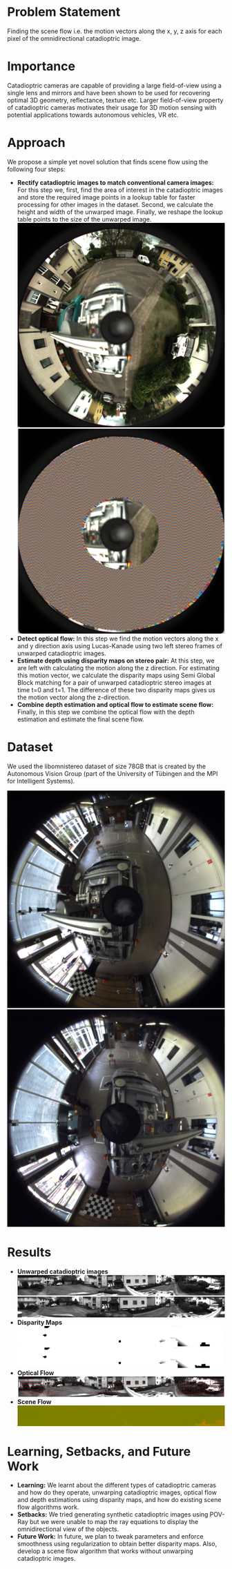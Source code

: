 # Problem Statement
Finding the scene flow i.e. the motion vectors along the x, y, z axis for each pixel of the omnidirectional catadioptric image. 

# Importance
Catadioptric cameras are capable of providing a large field-of-view using a single lens and mirrors and have been shown to be used for recovering optimal 3D geometry, reflectance, texture etc. Larger field-of-view  property of catadioptric cameras motivates their usage for 3D motion sensing with potential applications towards autonomous vehicles, VR etc. 

# Approach
We propose a simple yet novel solution that finds scene flow using the following four steps:
 - **Rectify catadioptric images to match conventional camera images:** For this step we, first, find the area of interest in the catadioptric images and store the required image points in a lookup table for faster processing for other images in the dataset. Second, we calculate the height and width of the unwarped image. Finally, we reshape the lookup table points to the size of the unwarped image.
 ![alt text](original-image.png) ![alt text](image-region-selection.png)
 - **Detect optical flow:** In this step we find the motion vectors along the x and y direction axis using Lucas-Kanade using two left stereo frames of unwarped catadioptric images.
 - **Estimate depth using disparity maps on stereo pair:** At this step, we are left with calculating the motion along the z direction. For estimating this motion vector, we calculate the disparity maps using Semi Global Block matching for a pair of unwarped catadioptric stereo images at time t=0 and t=1. The difference of these two disparity maps gives us the motion vector along the z-direction.
 - **Combine depth estimation and optical flow to estimate scene flow:** Finally, in this step we combine the optical flow with the depth estimation and estimate the final scene flow.

# Dataset
We used the libomnistereo dataset of size 78GB that is created by the Autonomous Vision Group (part of the University of Tübingen and the MPI for Intelligent Systems). 

![alt text](left_img_0000.png)
![alt text](right_img_0000.png)

# Results
 - **Unwarped catadioptric images**
![alt text](Panoramic_view_left_0000005000.png)
![alt text](Panoramic_view_right_0000005000.png)
 - **Disparity Maps** 
 ![alt text](disparity_map_0.png)
 ![alt text](disparity_map_1.png)
 - **Optical Flow**
 ![alt text](optical_flow.png)
 - **Scene Flow**
 ![alt text](scene_flow.png)
 
# Learning, Setbacks, and Future Work
 - **Learning:** We learnt about the different types of catadioptric cameras and how do they operate, unwarping catadioptric images, optical flow and depth estimations using disparity maps, and how do existing scene flow algorithms work.
 - **Setbacks:** We tried generating synthetic catadioptric images using POV-Ray but we were unable to map the ray equations to display the omnidirectional view of the objects.
 - **Future Work:** In future, we plan to tweak parameters and enforce smoothness using regularization to obtain better disparity maps. Also, develop a scene flow algorithm that works without unwarping catadioptric images.
